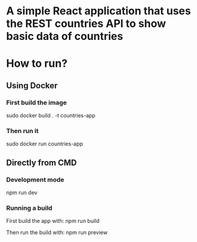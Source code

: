 # A simple React application that uses the REST countries API to show basic data of countries

# How to run?
## Using Docker
### First build the image
sudo docker build . -t countries-app

### Then run it
sudo docker run countries-app

## Directly from CMD
### Development mode
npm run dev

### Running a build
First build the app with:
npm run build

Then run the build with:
npm run preview